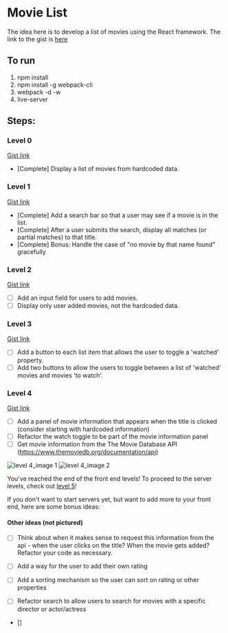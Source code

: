 # Movie List

The idea here is to develop a list of movies using the React framework. The link to the gist is [here](https://gist.github.com/beth/3e7eb34ff1a46b674d40ece896c593c2)

## To run

1. npm install
2. npm install -g webpack-cli
2. webpack -d -w
3. live-server

## Steps:

### Level 0

[Gist link](https://gist.github.com/beth/3e7eb34ff1a46b674d40ece896c593c2)

- [Complete] Display a list of movies from hardcoded data.

### Level 1

[Gist link](https://gist.github.com/beth/a9626adab3042e740e3f4245a7b99093)

- [Complete] Add a search bar so that a user may see if a movie is in the list. 
- [Complete] After a user submits the search, display all matches (or partial matches) to that title.
- [Complete] Bonus: Handle the case of "no movie by that name found" gracefully

### Level 2

[Gist link](https://gist.github.com/beth/f447b5a6c9e3ce292469307e515f5cb1)

- [ ] Add an input field for users to add movies.
- [ ] Display only user added movies, not the hardcoded data.

### Level 3

[Gist link](https://gist.github.com/beth/2513507e9233161a5b0ba1adb7434ffa)

- [ ] Add a button to each list item that allows the user to toggle a 'watched' property.
- [ ] Add two buttons to allow the users to toggle between a list of 'watched' movies and movies 'to watch'.

### Level 4

[Gist link](https://gist.github.com/beth/348b8e28057cddc4b9bfbfcb49e3d45d)

- [ ] Add a panel of movie information that appears when the title is clicked (consider starting with hardcoded information)
- [ ] Refactor the watch toggle to be part of the movie information panel
- [ ] Get movie information from the The Movie Database API (https://www.themoviedb.org/documentation/api) 

![level 4_image 1](https://cloud.githubusercontent.com/assets/7968370/26704478/3ddcc304-46e4-11e7-83c2-2c04de3baa5d.png)
![level 4_image 2](https://cloud.githubusercontent.com/assets/7968370/26704480/3f2d5b4c-46e4-11e7-9d19-1f684022139c.png)

You've reached the end of the front end levels! To proceed to the server levels, check out [level 5](https://gist.github.com/beth/ed2a6033b055d6419789fe32a015d590)!

If you don't want to start servers yet, but want to add more to your front end, here are some bonus ideas:

#### Other ideas (not pictured)
- [ ] Think about when it makes sense to request this information from the api - when the user clicks on the title? When the movie gets added? Refactor your code as necessary.
- [ ] Add a way for the user to add their own rating
- [ ] Add a sorting mechanism so the user can sort on rating or other properties
- [ ] Refactor search to allow users to search for movies with a specific director or actor/actress


- [] 